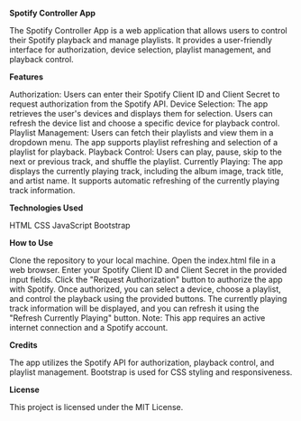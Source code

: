 **Spotify Controller App**

The Spotify Controller App is a web application that allows users to control their Spotify playback and manage playlists. It provides a user-friendly interface for authorization, device selection, playlist management, and playback control.

**Features**

Authorization: Users can enter their Spotify Client ID and Client Secret to request authorization from the Spotify API.
Device Selection: The app retrieves the user's devices and displays them for selection. Users can refresh the device list and choose a specific device for playback control.
Playlist Management: Users can fetch their playlists and view them in a dropdown menu. The app supports playlist refreshing and selection of a playlist for playback.
Playback Control: Users can play, pause, skip to the next or previous track, and shuffle the playlist.
Currently Playing: The app displays the currently playing track, including the album image, track title, and artist name. It supports automatic refreshing of the currently playing track information.

**Technologies Used**

HTML
CSS
JavaScript
Bootstrap

**How to Use**

Clone the repository to your local machine.
Open the index.html file in a web browser.
Enter your Spotify Client ID and Client Secret in the provided input fields.
Click the "Request Authorization" button to authorize the app with Spotify.
Once authorized, you can select a device, choose a playlist, and control the playback using the provided buttons.
The currently playing track information will be displayed, and you can refresh it using the "Refresh Currently Playing" button.
Note: This app requires an active internet connection and a Spotify account.

**Credits**

The app utilizes the Spotify API for authorization, playback control, and playlist management.
Bootstrap is used for CSS styling and responsiveness.

**License**

This project is licensed under the MIT License.

